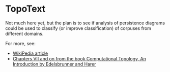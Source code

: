 TopoText
========

Not much here yet, but the plan is to see if analysis of persistence diagrams could be used to classify (or improve classification) of corpuses from different domains.

For more, see:
 - [WikiPedia article](https://en.wikipedia.org/wiki/Topological_data_analysis)
 - [Chapters VII and on from the book Computational Topology, An Introduction by Edelsbrunner and Harer](http://www.maths.ed.ac.uk/~aar/papers/edelcomp.pdf)

